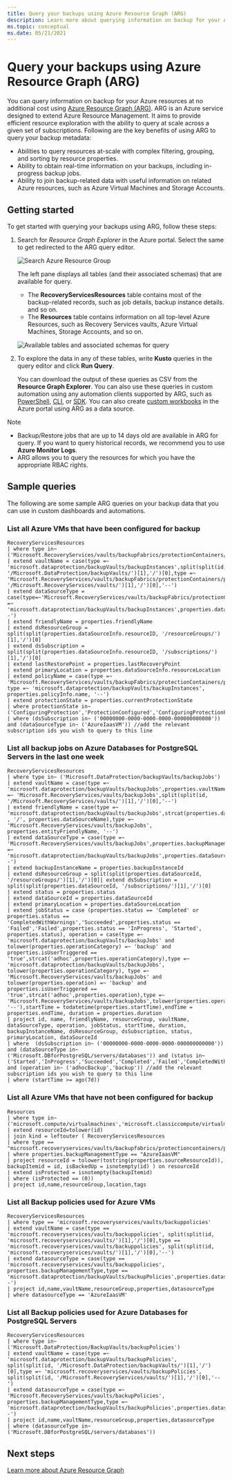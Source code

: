```yaml
---
title: Query your backups using Azure Resource Graph (ARG)
description: Learn more about querying information on backup for your Azure resources using Azure Resource Group (ARG).
ms.topic: conceptual
ms.date: 05/21/2021
---
```


# Query your backups using Azure Resource Graph (ARG)

You can query information on backup for your Azure resources at no additional cost using [Azure Resource Graph (ARG)](../governance/resource-graph/overview.md). ARG is an Azure service designed to extend Azure Resource Management. It aims to provide efficient resource exploration with the ability to query at scale across a given set of subscriptions. Following are the key benefits of using ARG to query your backup metadata:

- Abilities to query resources at-scale with complex filtering, grouping, and sorting by resource properties.
- Ability to obtain real-time information on your backups, including in-progress backup jobs.
- Ability to join backup-related data with useful information on related Azure resources, such as Azure Virtual Machines and Storage Accounts.

## Getting started

To get started with querying your backups using ARG, follow these steps:

1. Search for _Resource Graph Explorer_ in the Azure portal. Select the same to get redirected to the ARG query editor.
    
    ![Search Azure Resource Group](./media/query-backups-using-azure-resource-graph/search-resource-graph-explorer.png)

    The left pane displays all tables (and their associated schemas) that are available for query.
    
    - The **RecoveryServicesResources** table contains most of the backup-related records, such as job details, backup instance details.  and so on.
    - The **Resources** table contains information on all top-level Azure Resources, such as Recovery Services vaults, Azure Virtual Machines, Storage Accounts, and so on.

    ![Available tables and associated schemas for query](./media/query-backups-using-azure-resource-graph/tables-and-associated-schemas.png)

1. To explore the data in any of these tables, write **Kusto** queries in the query editor and click **Run Query**.

    You can download the output of these queries as CSV from the **Resource Graph Explorer**. You can also use these queries in custom automation using any automation clients supported by ARG, such as [PowerShell](../governance/resource-graph/first-query-powershell.md), [CLI](../governance/resource-graph/first-query-azurecli.md), or [SDK](../governance/resource-graph/first-query-python.md). You can also create [custom workbooks](../azure-monitor/visualize/workbooks-overview.md) in the Azure portal using ARG as a data source.

>[!NOTE] 
>- Backup/Restore jobs that are up to 14 days old are available in ARG for query. If you want to query historical records, we recommend you to use **Azure Monitor Logs**.
>- ARG allows you to query the resources for which you have the appropriate RBAC rights.

## Sample queries

The following are some sample ARG queries on your backup data that you can use in custom dashboards and automations.

### List all Azure VMs that have been configured for backup

```kusto
RecoveryServicesResources 
| where type in~ ('Microsoft.RecoveryServices/vaults/backupFabrics/protectionContainers/protectedItems')
| extend vaultName = case(type =~ 'microsoft.dataprotection/backupVaults/backupInstances',split(split(id, '/Microsoft.DataProtection/backupVaults/')[1],'/')[0],type =~ 'Microsoft.RecoveryServices/vaults/backupFabrics/protectionContainers/protectedItems',split(split(id, '/Microsoft.RecoveryServices/vaults/')[1],'/')[0],'--')
| extend dataSourceType = case(type=~'Microsoft.RecoveryServices/vaults/backupFabrics/protectionContainers/protectedItems',properties.backupManagementType,type =~ 'microsoft.dataprotection/backupVaults/backupInstances',properties.dataSourceSetInfo.datasourceType,'--')
| extend friendlyName = properties.friendlyName
| extend dsResourceGroup = split(split(properties.dataSourceInfo.resourceID, '/resourceGroups/')[1],'/')[0]
| extend dsSubscription = split(split(properties.dataSourceInfo.resourceID, '/subscriptions/')[1],'/')[0]
| extend lastRestorePoint = properties.lastRecoveryPoint
| extend primaryLocation = properties.dataSourceInfo.resourceLocation
| extend policyName = case(type =~ 'Microsoft.RecoveryServices/vaults/backupFabrics/protectionContainers/protectedItems',properties.policyName, type =~ 'microsoft.dataprotection/backupVaults/backupInstances', properties.policyInfo.name, '--')
| extend protectionState = properties.currentProtectionState
| where protectionState in~ ('ConfiguringProtection','ProtectionConfigured','ConfiguringProtectionFailed','ProtectionStopped','SoftDeleted','ProtectionError')
| where (dsSubscription in~ ('00000000-0000-0000-0000-000000000000')) and (dataSourceType in~ ('AzureIaasVM')) //add the relevant subscription ids you wish to query to this line

```

### List all backup jobs on Azure Databases for PostgreSQL Servers in the last one week

```kusto
RecoveryServicesResources 
| where type in~ ('Microsoft.DataProtection/backupVaults/backupJobs')
| extend vaultName = case(type =~ 'microsoft.dataprotection/backupVaults/backupJobs',properties.vaultName,type =~ 'Microsoft.RecoveryServices/vaults/backupJobs',split(split(id, '/Microsoft.RecoveryServices/vaults/')[1],'/')[0],'--')
| extend friendlyName = case(type =~ 'microsoft.dataprotection/backupVaults/backupJobs',strcat(properties.dataSourceSetName , '/', properties.dataSourceName),type =~ 'Microsoft.RecoveryServices/vaults/backupJobs', properties.entityFriendlyName, '--')
| extend dataSourceType = case(type =~ 'Microsoft.RecoveryServices/vaults/backupJobs',properties.backupManagementType,type =~ 'microsoft.dataprotection/backupVaults/backupJobs',properties.dataSourceType,'--')
| extend backupInstanceName = properties.backupInstanceId
| extend dsResourceGroup = split(split(properties.dataSourceId, '/resourceGroups/')[1],'/')[0]| extend dsSubscription = split(split(properties.dataSourceId, '/subscriptions/')[1],'/')[0]
| extend status = properties.status
| extend dataSourceId = properties.dataSourceId
| extend primaryLocation = properties.dataSourceLocation
| extend jobStatus = case (properties.status == 'Completed' or properties.status == 'CompletedWithWarnings','Succeeded',properties.status == 'Failed','Failed',properties.status == 'InProgress', 'Started', properties.status), operation = case(type =~ 'microsoft.dataprotection/backupVaults/backupJobs' and tolower(properties.operationCategory) =~ 'backup' and properties.isUserTriggered == 'true',strcat('adhoc',properties.operationCategory),type =~ 'microsoft.dataprotection/backupVaults/backupJobs', tolower(properties.operationCategory), type =~ 'Microsoft.RecoveryServices/vaults/backupJobs' and tolower(properties.operation) =~ 'backup' and properties.isUserTriggered == 'true',strcat('adhoc',properties.operation),type =~ 'Microsoft.RecoveryServices/vaults/backupJobs',tolower(properties.operation), '--'),startTime = todatetime(properties.startTime),endTime = properties.endTime, duration = properties.duration
| project id, name, friendlyName, resourceGroup, vaultName, dataSourceType, operation, jobStatus, startTime, duration, backupInstanceName, dsResourceGroup, dsSubscription, status, primaryLocation, dataSourceId
| where  (dsSubscription in~ ('00000000-0000-0000-0000-000000000000')) and (dataSourceType in~ ('Microsoft.DBforPostgreSQL/servers/databases')) and (status in~ ('Started','InProgress','Succeeded','Completed','Failed','CompletedWithWarnings')) and (operation in~ ('adhocBackup','backup')) //add the relevant subscription ids you wish to query to this line
| where (startTime >= ago(7d))

```

### List all Azure VMs that have not been configured for backup

```kusto
Resources
| where type in~ ('microsoft.compute/virtualmachines','microsoft.classiccompute/virtualmachines') 
| extend resourceId=tolower(id) 
| join kind = leftouter ( RecoveryServicesResources
| where type == "microsoft.recoveryservices/vaults/backupfabrics/protectioncontainers/protecteditems"
| where properties.backupManagementType == "AzureIaasVM"
| project resourceId = tolower(tostring(properties.sourceResourceId)), backupItemid = id, isBackedUp = isnotempty(id) ) on resourceId 
| extend isProtected = isnotempty(backupItemid)
| where (isProtected == (0))
| project id,name,resourceGroup,location,tags

```

### List all Backup policies used for Azure VMs

```kusto
RecoveryServicesResources
| where type == 'microsoft.recoveryservices/vaults/backuppolicies'
| extend vaultName = case(type == 'microsoft.recoveryservices/vaults/backuppolicies', split(split(id, 'microsoft.recoveryservices/vaults/')[1],'/')[0],type == 'microsoft.recoveryservices/vaults/backuppolicies', split(split(id, 'microsoft.recoveryservices/vaults/')[1],'/')[0],'--')
| extend datasourceType = case(type == 'microsoft.recoveryservices/vaults/backuppolicies', properties.backupManagementType,type == 'microsoft.dataprotection/backupVaults/backupPolicies',properties.datasourceTypes[0],'--')
| project id,name,vaultName,resourceGroup,properties,datasourceType
| where datasourceType == 'AzureIaasVM'
```

### List all Backup policies used for Azure Databases for PostgreSQL Servers

```kusto
RecoveryServicesResources 
| where type in~ ('Microsoft.DataProtection/BackupVaults/backupPolicies')
| extend vaultName = case(type =~ 'microsoft.dataprotection/backupVaults/backupPolicies', split(split(id, '/Microsoft.DataProtection/backupVaults/')[1],'/')[0],type =~ 'microsoft.recoveryservices/vaults/backupPolicies', split(split(id, '/Microsoft.RecoveryServices/vaults/')[1],'/')[0],'--')
| extend datasourceType = case(type =~ 'Microsoft.RecoveryServices/vaults/backupPolicies', properties.backupManagementType,type =~ 'microsoft.dataprotection/backupVaults/backupPolicies',properties.datasourceTypes[0],'--')
| project id,name,vaultName,resourceGroup,properties,datasourceType
| where (datasourceType in~ ('Microsoft.DBforPostgreSQL/servers/databases'))

```

## Next steps

[Learn more about Azure Resource Graph](../governance/resource-graph/overview.md)

